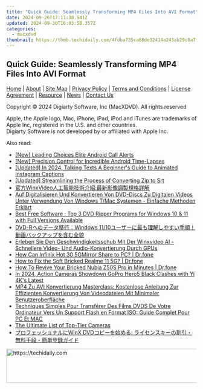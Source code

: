 ```yaml
---
title: "Quick Guide: Seamlessly Transforming MP4 Files Into AVI Format"
date: 2024-09-26T17:17:38.541Z
updated: 2024-09-30T16:03:58.357Z
categories:
  - macxdvd
thumbnail: https://thmb.techidaily.com/4fdba735ca68de32414a243ab29c0a7ff66726341a93d84f39e27448ba642383.jpg
---
```


## Quick Guide: Seamlessly Transforming MP4 Files Into AVI Format

[Home](https://tools.techidaily.com/macxdvd/products/) | [About](https://tools.techidaily.com/macxdvd/products/) | [Site Map](https://tools.techidaily.com/macxdvd/products/) | [Privacy Policy](https://tools.techidaily.com/macxdvd/products/) | [Terms and Conditions](https://tools.techidaily.com/macxdvd/products/) | [License Agreement](https://tools.techidaily.com/macxdvd/products/) | [Resource](https://tools.techidaily.com/macxdvd/products/) | [News](https://tools.techidaily.com/macxdvd/products/) | [Contact Us](https://tools.techidaily.com/macxdvd/products/)

Copyright © 2024 Digiarty Software, Inc (MacXDVD). All rights reserved

Apple, the Apple logo, Mac, iPhone, iPad, iPod and iTunes are trademarks of Apple Inc, registered in the U.S. and other countries.  
Digiarty Software is not developed by or affiliated with Apple Inc.

<ins class="adsbygoogle"
     style="display:block"
     data-ad-format="autorelaxed"
     data-ad-client="ca-pub-7571918770474297"
     data-ad-slot="1223367746"></ins>

<ins class="adsbygoogle"
     style="display:block"
     data-ad-client="ca-pub-7571918770474297"
     data-ad-slot="8358498916"
     data-ad-format="auto"
     data-full-width-responsive="true"></ins>

<span class="atpl-alsoreadstyle">Also read:</span>
<div><ul>
<li><a href="https://fox-hovers.techidaily.com/new-leading-choices-elite-android-call-alerts/"><u>[New] Leading Choices Elite Android Call Alerts</u></a></li>
<li><a href="https://extra-skills.techidaily.com/new-precision-control-for-incredible-android-time-lapses/"><u>[New] Precision Control for Incredible Android Time-Lapses</u></a></li>
<li><a href="https://fox-direct.techidaily.com/updated-in-2024-talking-texts-a-beginners-guide-to-animated-instagram-captions/"><u>[Updated] In 2024, Talking Texts A Beginner's Guide to Animated Instagram Captions</u></a></li>
<li><a href="https://some-skills.techidaily.com/updated-streamlining-the-process-of-converting-zip-to-srt/"><u>[Updated] Streamlining the Process of Converting Zip to Srt</u></a></li>
<li><a href="https://dvd-bd.techidaily.com/1725286476270-winxvideo/"><u>官方WinxVideo人工智能技術介紹:最新影像調製規格詳解</u></a></li>
<li><a href="https://dvd-bd.techidaily.com/auf-digitalisieren-und-konvertieren-von-dvd-discs-zu-digitalen-videos-unter-verwendung-von-windows-tmac-systemen-einfache-methoden-erklart/"><u>Auf Digitalisieren Und Konvertieren Von DVD-Discs Zu Digitalen Videos Unter Verwendung Von Windows T/Mac Systemen - Einfache Methoden Erklärt</u></a></li>
<li><a href="https://dvd-bd.techidaily.com/best-free-software-top-3-dvd-ripper-programs-for-windows-10-and-11-with-full-versions-available/"><u>Best Free Software : Top 3 DVD Ripper Programs for Windows 10 & 11 with Full Versions Available</u></a></li>
<li><a href="https://dvd-bd.techidaily.com/dvd-rwindows-1110/"><u>DVD-Rへのデータ移行：Windows 11/10ユーザーに最も理解しやすい手順！動画バックアップを含む全貌</u></a></li>
<li><a href="https://dvd-bd.techidaily.com/erleben-sie-den-geschwindigkeitsschub-mit-der-winxvideo-ai-schnellere-video-und-audio-konvertierung-durch-gpus/"><u>Erleben Sie Den Geschwindigkeitsschub Mit Der Winxvideo AI - Schnellere Video- Und Audio-Konvertierung Durch GPUs</u></a></li>
<li><a href="https://screen-mirror.techidaily.com/how-can-infinix-hot-30-5gmirror-share-to-pc-drfone-by-drfone-android/"><u>How Can Infinix Hot 30 5GMirror Share to PC? | Dr.fone</u></a></li>
<li><a href="https://fix-guide.techidaily.com/how-to-fix-the-soft-bricked-realme-11-5g-drfone-by-drfone-fix-android-problems-fix-android-problems/"><u>How to Fix the Soft Bricked Realme 11 5G? | Dr.fone</u></a></li>
<li><a href="https://fix-guide.techidaily.com/how-to-revive-your-bricked-nubia-z50s-pro-in-minutes-drfone-by-drfone-fix-android-problems-fix-android-problems/"><u>How To Revive Your Bricked Nubia Z50S Pro in Minutes | Dr.fone</u></a></li>
<li><a href="https://fox-links.techidaily.com/in-2024-action-cameras-showdown-gopro-hero5-black-clashes-with-yi-4ks-latest/"><u>In 2024, Action Cameras Showdown GoPro Hero5 Black Clashes with Yi 4K's Latest</u></a></li>
<li><a href="https://dvd-bd.techidaily.com/mp4-zu-avi-konvertierung-masterclass-kostenlose-anleitung-zur-effizienten-konvertierung-von-videodateien-mit-minimaler-benutzeroberflache/"><u>MP4 Zu AVI Konvertierung Masterclass: Kostenlose Anleitung Zur Effizienten Konvertierung Von Videodateien Mit Minimaler Benutzeroberfläche</u></a></li>
<li><a href="https://dvd-bd.techidaily.com/techniques-simples-pour-transferer-des-films-dvds-de-votre-ordinateur-vers-un-support-flash-en-format-iso-guide-complet-pour-pc-et-mac/"><u>Techniques Simples Pour Transférer Des Films DVDS De Votre Ordinateur Vers Un Support Flash en Format ISO: Guide Complet Pour PC Et MAC</u></a></li>
<li><a href="https://extra-information.techidaily.com/the-ultimate-list-of-top-tier-cameras/"><u>The Ultimate List of Top-Tier Cameras</u></a></li>
<li><a href="https://dvd-bd.techidaily.com/1725288020186-winx-dvd/"><u>プロフェッショナルにWinX DVDコピーを始める: ライセンスキーの割引・無料手段・簡単登録ガイド</u></a></li>
</ul></div>

<!-- affiliate ads begin -->
<a href="https://bluetties.sjv.io/c/5597632/2141687/17094" target="_top" id="2141687">
  <img src="//a.impactradius-go.com/display-ad/17094-2141687" border="0" alt="https://techidaily.com" width="728" height="90"/>
</a>
<img height="0" width="0" src="https://bluetties.sjv.io/i/5597632/2141687/17094" style="position:absolute;visibility:hidden;" border="0" />
<!-- affiliate ads end -->

